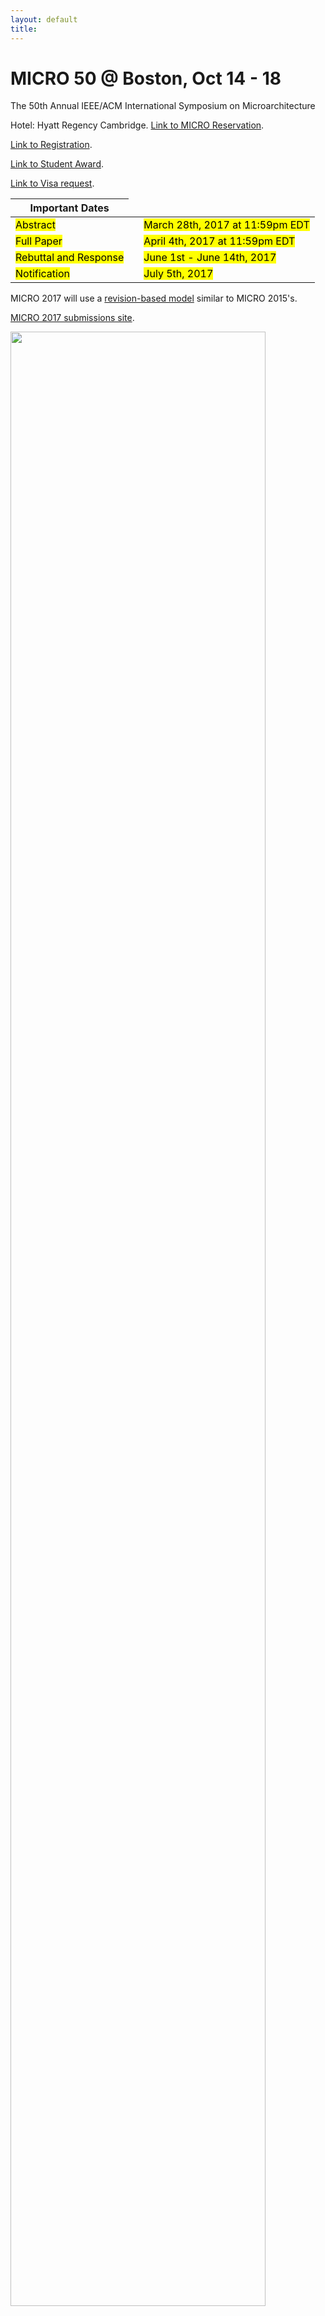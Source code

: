 ```yaml
---
layout: default
title: 
---
```



<div class="row">
 <div class="col-md-6">
  <h1>MICRO 50 @ Boston, Oct 14 - 18 </h1> 
  <p> The 50th Annual IEEE/ACM International Symposium on Microarchitecture </p>
  <p> Hotel: Hyatt Regency Cambridge. <a href="https://aws.passkey.com/go/Micro50Conference2017">Link to MICRO Reservation</a>.</p>
  <p> <a href="    https://whova.com/portal/registration/aiism_201710/">Link to Registration</a>.</p>
  <p> <a href="https://www.microarch.org/micro50/StudentTravel/">Link to Student Award</a>.</p>
  <p> <a href="https://www.microarch.org/micro50/Visa/">Link to Visa request</a>.</p>
  <table>
     <thead>
       <tr>
       <th>Important Dates</th>
       </tr>
     </thead>
     <tbody>
      <tr>
      <td><mark>Abstract</mark></td>
      <td> </td>
      <td><mark> March 28th, 2017 at 11:59pm EDT</mark></td>
      </tr>
      <tr>
      <td><mark>Full Paper</mark></td>
      <td> </td>
      <td><mark>April 4th, 2017 at 11:59pm EDT</mark></td>
      </tr>
      <tr>
      <td><mark>Rebuttal and Response </mark></td>
      <td> </td>
      <td><mark> June 1st - June 14th, 2017 </mark> </td>
      </tr>
      <tr>
      <td><mark>Notification</mark></td>
      <td> </td>
      <td><mark> July 5th, 2017</mark></td>
      </tr>
     </tbody>
  </table>
  <p> </p>
  <p>MICRO 2017 will use a <a href = "{{ site.baseurl }}/Review/">revision-based model</a> similar to MICRO 2015's.</p>
  <p><a href="https://micro50.csail.mit.edu">MICRO 2017 submissions site</a>.</p>
 </div>
 <div class="col-md-6">
  <img class="img-responsive" src="{{ site.baseurl }}/images/boston.jpg" width="90%">
  <p></p>
 </div>
</div>


The 50th International Symposium on Microarchitecture is the premier forum for presenting, discussing, and debating innovative microarchitecture ideas and techniques for advanced computing and communication systems. This symposium brings together researchers in fields related to microarchitecture, compilers, chips, and systems for technical exchange on traditional microarchitecture topics and emerging research areas. The MICRO community has enjoyed a close interaction between academic researchers and industrial designers and we aim to continue this tradition at MICRO-50. In 2017, MICRO goes to Boston, USA. 


Follow us on Twitter  <a href="https://twitter.com/MicroArchConf">@MicroArchConf</a> and share your thoughts, news and experience about the MICRO 50 conference with <a href="https://twitter.com/hashtag/MICRO50?src=hash"> [#MICRO50] </a> 


<a class="twitter-timeline" height="300px" width="600px" href="https://twitter.com/MicroArchConf"
data-widget-id="579313990217699328" style="float: right ;">Tweets </a>
<script>!function(d,s,id){var
js,fjs=d.getElementsByTagName(s)[0],p=/^http:/.test(d.location)?'http':'https';if(!d.getElementById(id)){js=d.createElement(s);js.id=id;js.src=p+"://platform.twitter.com/widgets.js";fjs.parentNode.insertBefore(js,fjs);}}(document,"script","twitter-wjs");</script> 


-------------------------------------------------------------------------------


## We thank our generous sponsors



<table width="806" height="128" border="0" align="center">
<tbody>
<tr>
<td height="19" colspan="5">
<p align="center">
<span class="style9"><strong><span style="font-size:30px;"><span style="font-family:trebuchet ms,helvetica,sans-serif;">
              Gold Sponsors </span></span></strong></span></p>
          </td>
        </tr>
        <tr>
          <td height="9" align="center" valign="top" width="180">
            <img border="0" src="{{ site.baseurl }}/images/Cavium.jpeg" height="75"> 
          </td>
          <td height="9" align="center" valign="top" style="padding-right: 20px;" width="400">
            <img border="0" src="{{ site.baseurl }}/images/Oracle.png" height="45"> 
          </td>
          <td height="9" align="center" valign="top" width="180">
            <img border="0" src="{{ site.baseurl }}/images/qualcomm.png" height="75"> 
          </td>
        </tr>
         <tr>
          <td height="9" align="center" valign="top" width="180">
            <img border="0" src="{{ site.baseurl }}/images/arm_logo.png" height="75">
          </td>
          <td height="9" align="center" valign="top" width="100">
            <img border="0" src="{{ site.baseurl }}/images/Intel.png" height="90">
            <img border="0" src="{{ site.baseurl }}/images/Huawei-logo-veritical.png" height="125"> 
            <img border="0" src="{{ site.baseurl }}/images/AMD.png" height="75"> 
          </td>
          <td height="9" align="center" valign="top" style="padding-right: 20px;" width="400">
            <img border="0" src="{{ site.baseurl }}/images/IBM.png" height="75"> 
          </td>
        </tr>
        <tr>
          <td height="19" colspan="5">
          </td></tr>
          <tr>
          <td height="19" colspan="5">
            <p align="center">
            <span class="style9"><strong><span style="font-size:30px;"><span style="font-family:trebuchet ms,helvetica,sans-serif;">
              Silver Sponsors </span></span></strong></span></p>
          </td>
        </tr>
        <tr>
          <td height="9" align="center" valign="top" width="207">
            <img border="0" src="{{ site.baseurl }}/images/microsoft-logo.png" height="75">
          </td>
         <td height="9" align="center" valign="top" style="padding-right: 20px;" width="207">
            <img border="0" src="{{ site.baseurl }}/images/Facebook.jpg" height="90">
          </td>

        </tr>

        <tr>
          <td height="19" colspan="5">
            <p align="center">
            <span class="style9"><strong><span style="font-size:30px;"><span style="font-family:trebuchet ms,helvetica,sans-serif;">
              Bronze Sponsors </span></span></strong></span></p>
          </td>
        </tr>
        <tr>
          <td height="9" align="center" valign="top" width="207">
            <img border="0" src="{{ site.baseurl }}/images/VMW_Research_BLK.png" height="30">
          </td>
        </tr>


        <tr>
          <td height="19" colspan="5">
            <p align="center">
            <span class="style9"><strong><span style="font-size:30px;"><span style="font-family:trebuchet ms,helvetica,sans-serif;">
              Technical Sponsors:</span></span></strong></span></p>
          </td>
        </tr>
        <tr>
          <td height="9" align="center" valign="top" width="180">
            <font size="3" color="#000000">ACM SIGMICRO</font><br>
            <img border="0" src="{{ site.baseurl }}/images/acm.jpg" height="90">
          </td>
          <td height="9" align="center" valign="top" width="207">
            <img border="0" src="{{ site.baseurl }}/images/ieee.jpg" height="90">
          </td>
        </tr>
</tbody>
</table>
